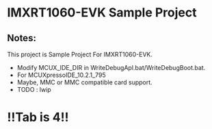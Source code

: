 # IMXRT1060-EVK Sample Project


 ## Notes:
 This project is Sample Project For IMXRT1060-EVK.
 * Modify MCUX_IDE_DIR in WriteDebugApl.bat/WriteDebugBoot.bat.
 * For MCUXpressoIDE_10.2.1_795
 * Maybe, MMC or MMC compatible card support.
 * TODO : lwip
  
# !!Tab is 4!!
 